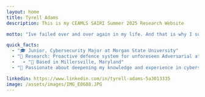 ```yaml
---
layout: home
title: Tyrell Adams
description: This is my CEAMLS SAIRI Summer 2025 Research Website

motto: "Ive failed over and over again in my life. And that is why I succeed."

quick_facts:
  - "🎓 Junior, Cybersecurity Major at Morgan State University"
  - "🔬 Research: Proactive defence system for unforeseen Adversarial attacks"
  -   - "📍 Based in Millersville, Maryland"
  - "🚀 Passionate about deepening my knowledge and experience in cybersecurity"

linkedin: https://www.linkedin.com/in/tyrell-adams-5a3013335
image: /assets/images/IMG_E0688.JPG
---
```

